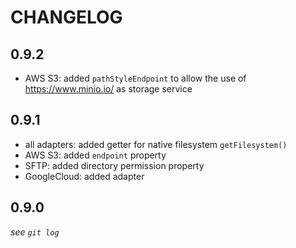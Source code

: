 # CHANGELOG

## 0.9.2

- AWS S3: added `pathStyleEndpoint` to allow the use of https://www.minio.io/ as storage service

## 0.9.1

- all adapters: added getter for native filesystem `getFilesystem()`
- AWS S3: added `endpoint` property
- SFTP: added directory permission property
- GoogleCloud: added adapter

## 0.9.0

*see `git log`*
